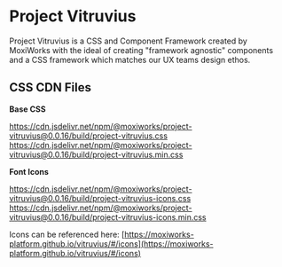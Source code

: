 # Project Vitruvius

Project Vitruvius is a CSS and Component Framework created by MoxiWorks with the ideal of creating "framework agnostic" components and a CSS framework which matches our UX teams design ethos.

## CSS CDN Files

**Base CSS**

https://cdn.jsdelivr.net/npm/@moxiworks/project-vitruvius@0.0.16/build/project-vitruvius.css
https://cdn.jsdelivr.net/npm/@moxiworks/project-vitruvius@0.0.16/build/project-vitruvius.min.css

**Font Icons**

https://cdn.jsdelivr.net/npm/@moxiworks/project-vitruvius@0.0.16/build/project-vitruvius-icons.css
https://cdn.jsdelivr.net/npm/@moxiworks/project-vitruvius@0.0.16/build/project-vitruvius-icons.min.css

Icons can be referenced here: [https://moxiworks-platform.github.io/vitruvius/#/icons](https://moxiworks-platform.github.io/vitruvius/#/icons)